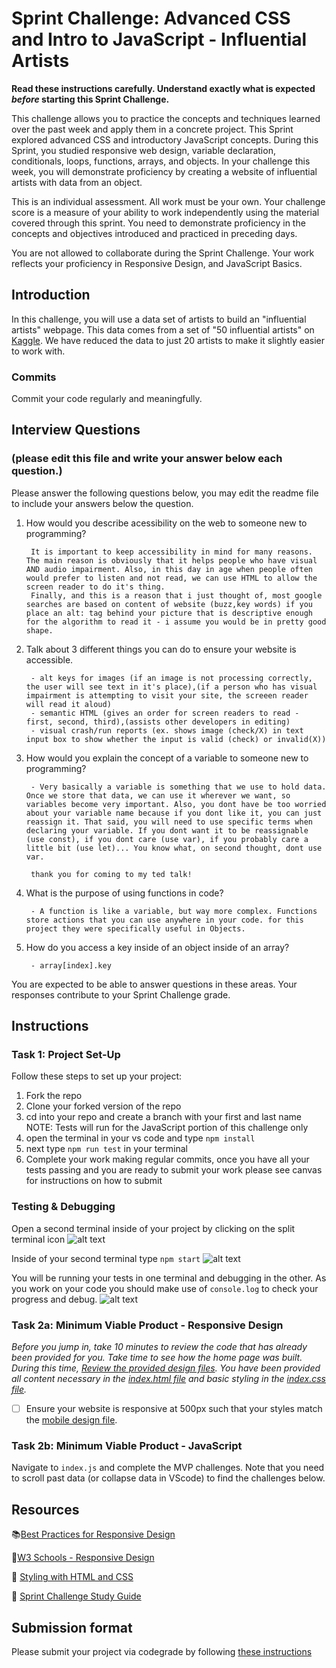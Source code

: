 # Sprint Challenge: Advanced CSS and Intro to JavaScript - Influential Artists

**Read these instructions carefully. Understand exactly what is expected _before_ starting this Sprint Challenge.**

This challenge allows you to practice the concepts and techniques learned over the past week and apply them in a concrete project. This Sprint explored advanced CSS and introductory JavaScript concepts. During this Sprint, you studied responsive web design, variable declaration, conditionals, loops, functions, arrays, and objects. In your challenge this week, you will demonstrate proficiency by creating a website of influential artists with data from an object.

This is an individual assessment. All work must be your own. Your challenge score is a measure of your ability to work independently using the material covered through this sprint. You need to demonstrate proficiency in the concepts and objectives introduced and practiced in preceding days.

You are not allowed to collaborate during the Sprint Challenge. Your work reflects your proficiency in Responsive Design, and JavaScript Basics.


## Introduction

In this challenge, you will use a data set of artists to build an "influential artists" webpage. This data comes from a set of "50 influential artists" on [Kaggle](https://www.kaggle.com/ikarus777/best-artworks-of-all-time). We have reduced the data to just 20 artists to make it slightly easier to work with.

### Commits

Commit your code regularly and meaningfully. 

## Interview Questions
### (please edit this file and write your answer below each question.)

Please answer the following questions below, you may edit the readme file to include your answers below the question.

1. How would you describe acessibility on the web to someone new to programming?

        It is important to keep accessibility in mind for many reasons. The main reason is obviously that it helps people who have visual AND audio impairment. Also, in this day in age when people often would prefer to listen and not read, we can use HTML to allow the screen reader to do it's thing.
        Finally, and this is a reason that i just thought of, most google searches are based on content of website (buzz,key words) if you place an alt: tag behind your picture that is descriptive enough for the algorithm to read it - i assume you would be in pretty good shape.

2. Talk about 3 different things you can do to ensure your website is accessible. 

        - alt keys for images (if an image is not processing correctly, the user will see text in it's place),(if a person who has visual impairment is attempting to visit your site, the screeen reader will read it aloud)
        - semantic HTML (gives an order for screen readers to read - first, second, third),(assists other developers in editing)
        - visual crash/run reports (ex. shows image (check/X) in text input box to show whether the input is valid (check) or invalid(X))

3. How would you explain the concept of a variable to someone new to programming?

        - Very basically a variable is something that we use to hold data. Once we store that data, we can use it wherever we want, so variables become very important. Also, you dont have be too worried about your variable name because if you dont like it, you can just reassign it. That said, you will need to use specific terms when declaring your variable. If you dont want it to be reassignable (use const), if you dont care (use var), if you probably care a little bit (use let)... You know what, on second thought, dont use var.

        thank you for coming to my ted talk!

4. What is the purpose of using functions in code?

        - A function is like a variable, but way more complex. Functions store actions that you can use anywhere in your code. for this project they were specifically useful in Objects.

5. How do you access a key inside of an object inside of an array?

        - array[index].key 

You are expected to be able to answer questions in these areas. Your responses contribute to your Sprint Challenge grade. 

## Instructions

### Task 1: Project Set-Up

Follow these steps to set up your project:

1. Fork the repo
2. Clone your forked version of the repo
3. cd into your repo and create a branch with your first and last name
NOTE: Tests will run for the JavaScript portion of this challenge only
4. open the terminal in your vs code and type `npm install`
5. next type `npm run test` in your terminal
6. Complete your work making regular commits, once you have all your tests passing and you are ready to submit your work please see canvas for instructions on how to submit

### Testing & Debugging

Open a second terminal inside of your project by clicking on the split terminal icon
![alt text](assets/split_terminal.png "Split Terminal")

Inside of your second terminal type `npm start` 
![alt text](assets/npm_start.png "type npm start")

You will be running your tests in one terminal and debugging in the other. As you work on your code you should make use of `console.log` to check your progress and debug.
![alt text](assets/tests_debug_terminal_final.png "your terminal should look like this")

### Task 2a:  Minimum Viable Product - Responsive Design

*Before you jump in, take 10 minutes to review the code that has already been provided for you. Take time to see how the home page was built. During this time, [Review the provided design files](design/). You have been provided all content necessary in the [index.html file](index.html) and basic styling in the [index.css file](css/index.css).*

* [ ] Ensure your website is responsive at 500px such that your styles match the [mobile design file](design/Mobile.png).

### Task 2b: Minimum Viable Product - JavaScript

Navigate to `index.js` and complete the MVP challenges. Note that you need to scroll past data (or collapse data in VScode) to find the challenges below.



## Resources

📚[Best Practices for Responsive Design](https://www.browserstack.com/guide/responsive-design-breakpoints)

🤝[W3 Schools - Responsive Design](https://www.w3schools.com/html/html_responsive.asp)

👀 [Styling with HTML and CSS](https://www.w3schools.com/html/html_css.asp)

🦄 [Sprint Challenge Study Guide](https://www.notion.so/lambdaschool/Unit-1-Sprint-2-Study-Guide-16f656025c8744458addb068e6348101)


## Submission format

Please submit your project via codegrade by following [these instructions](https://www.notion.so/lambdaschool/Submitting-an-assignment-via-Code-Grade-A-Step-by-Step-Walkthrough-07bd65f5f8364e709ecb5064735ce374)


